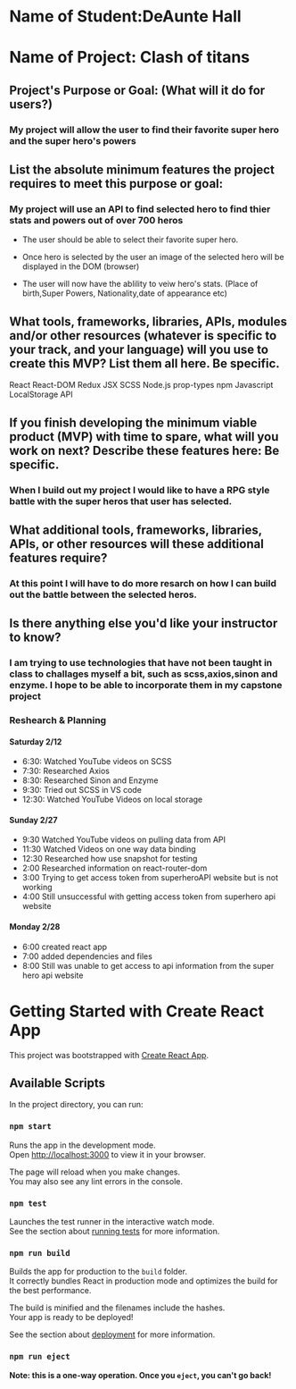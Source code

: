 # Name of Student:DeAunte Hall

# Name of Project: Clash of titans

## Project's Purpose or Goal: (What will it do for users?)
### My project will allow the user to find their favorite super hero and the super hero's powers


## List the absolute minimum features the project requires to meet this purpose or goal: 

### My project will use an API to find selected hero to find thier stats and powers out of over 700 heros

* The user should be able to select their favorite super hero.

* Once hero is selected by the user an image of the selected hero will be displayed in the DOM (browser)

* The user will now have the ablility to veiw hero's stats.  (Place of birth,Super Powers, Nationality,date of appearance etc)

## What tools, frameworks, libraries, APIs, modules and/or other resources (whatever is specific to your track, and your language) will you use to create this MVP? List them all here. Be specific.

React
React-DOM
Redux
JSX
SCSS
Node.js
prop-types
npm
Javascript
LocalStorage
API

## If you finish developing the minimum viable product (MVP) with time to spare, what will you work on next? Describe these features here: Be specific.

### When I build out my project I would like to have a RPG style battle with the super heros that user has selected.

## What additional tools, frameworks, libraries, APIs, or other resources will these additional features require?



### At this point I will have to do more resarch on how I can build out the battle between the selected heros.

## Is there anything else you'd like your instructor to know?

### I am trying to use technologies that have not been taught in class to challages myself a bit, such as scss,axios,sinon and enzyme. I hope to be able to incorporate them in my capstone project

### Reshearch & Planning
#### Saturday 2/12
* 6:30: Watched YouTube videos on SCSS
* 7:30: Researched Axios
* 8:30: Researched Sinon and Enzyme
* 9:30: Tried out SCSS in VS code
* 12:30: Watched YouTube Videos on local storage
#### Sunday 2/27
* 9:30 Watched YouTube videos on pulling data from API
* 11:30 Watched Videos on one way data binding
* 12:30 Researched how use snapshot for testing
* 2:00 Researched information on react-router-dom
* 3:00 Trying to get access token from superheroAPI website but is not working
* 4:00 Still unsuccessful with getting access token from superhero api website
#### Monday 2/28
* 6:00 created react app
* 7:00 added dependencies and files
* 8:00 Still was unable to get access to api information from the super hero api website





# Getting Started with Create React App

This project was bootstrapped with [Create React App](https://github.com/facebook/create-react-app).

## Available Scripts

In the project directory, you can run:

### `npm start`

Runs the app in the development mode.\
Open [http://localhost:3000](http://localhost:3000) to view it in your browser.

The page will reload when you make changes.\
You may also see any lint errors in the console.

### `npm test`

Launches the test runner in the interactive watch mode.\
See the section about [running tests](https://facebook.github.io/create-react-app/docs/running-tests) for more information.

### `npm run build`

Builds the app for production to the `build` folder.\
It correctly bundles React in production mode and optimizes the build for the best performance.

The build is minified and the filenames include the hashes.\
Your app is ready to be deployed!

See the section about [deployment](https://facebook.github.io/create-react-app/docs/deployment) for more information.

### `npm run eject`

**Note: this is a one-way operation. Once you `eject`, you can't go back!**

